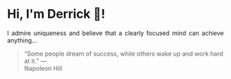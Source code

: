 # Hi, I'm Derrick 👋!
<p align="justify">I admire uniqueness and believe that a clearly focused mind can achieve anything...</p> 
<!-- #quote-start -->
<blockquote>&ldquo;Some people dream of success, while others wake up and work hard at it.&rdquo; &mdash; <footer>Napoleon Hill</footer></blockquote>
<!-- #quote-end -->
